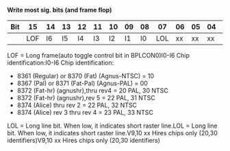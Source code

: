 **Write most sig. bits (and frame flop)**

|Bit| 15| 14| 13| 12| 11| 10| 09| 08| 07| 06| 05| 04| 03| 02| 01| 00  |
|---|---|---|---|---|---|---|---|---|---|---|---|---|---|---|---|---  |
|| LOF| I6| I5| I4| I3| I2| I1| I0| LOL| xx| xx| xx| xx| V10| V9| V8|

LOF = Long frame(auto toggle control bit in BPLCON0)I0-I6 Chip identification:I0-I6 Chip identification:  
  
  * 8361 (Regular) or 8370 (Fat) (Agnus-NTSC) = 10
  * 8367 (Pal) or 8371 (Fat-Pal) (Agnus-PAL) = 00
  * 8372 (Fat-hr) (agnushr),thru rev4 = 20 PAL, 30 NTSC
  * 8372 (Fat-hr) (agnushr),rev 5 = 22 PAL, 31 NTSC
  * 8374 (Alice) thru rev 2 = 22 PAL, 32 NTSC
  * 8374 (Alice) rev 3 thru rev 4 = 23 PAL, 33 NTSC

LOL = Long line bit. When low, it indicates short raster line.LOL = Long line bit. When low, it indicates short raster line.V9,10 xx Hires chips only (20,30 identifiers)V9,10 xx Hires chips only (20,30 identifiers)

